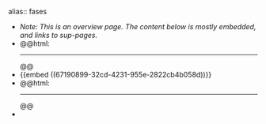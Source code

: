 alias:: fases

- *Note: This is an overview page. The content below is mostly embedded, and links to sup-pages.*
- @@html: <hr>@@
- {{embed ((67190899-32cd-4231-955e-2822cb4b058d))}}
- @@html: <hr>@@
-